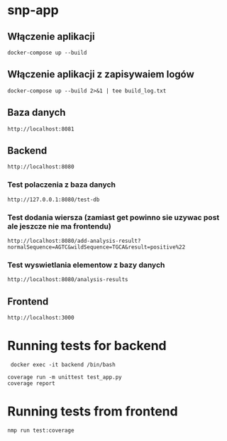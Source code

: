 # snp-app

## Włączenie aplikacji

```
docker-compose up --build

```

## Włączenie aplikacji z zapisywaiem logów

```
docker-compose up --build 2>&1 | tee build_log.txt

```


## Baza danych

```
http://localhost:8081

```

## Backend

```
http://localhost:8080

```

### Test polaczenia z baza danych

```
http://127.0.0.1:8080/test-db

```

### Test dodania wiersza (zamiast get powinno sie uzywac post ale jeszcze nie ma frontendu)

```
http://localhost:8080/add-analysis-result?normalSequence=AGTC&wildSequence=TGCA&result=positive%22

```

### Test wyswietlania elementow z bazy danych

```
http://localhost:8080/analysis-results

```

## Frontend

```
http://localhost:3000

```


# Running tests for backend

```
 docker exec -it backend /bin/bash 

coverage run -m unittest test_app.py
coverage report

```

# Running tests from frontend

```
nmp run test:coverage
```